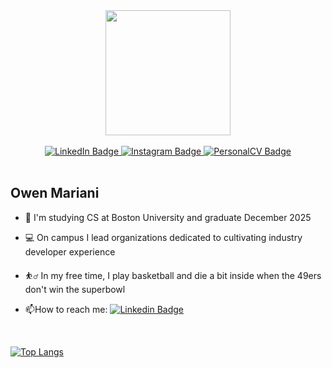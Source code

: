 
<div id="header" align="center">
  <img src="https://media.giphy.com/media/v1.Y2lkPTc5MGI3NjExY3M3aXdzb3I0c2Zldjc2ejRvb2o1NHRxNXo2ZTMxOWk4NjZiNjNlYSZlcD12MV9pbnRlcm5hbF9naWZfYnlfaWQmY3Q9Zw/xVRRDVP6lqtNQJrzN7/giphy.gif" width="200"/>
</div>
<br/>
<div id="badges" align="center">
  <a href="https://www.linkedin.com/in/owen-mariani/">
    <img src="https://img.shields.io/badge/LinkedIn-blue?style=for-the-badge&logo=linkedin&logoColor=white" alt="LinkedIn Badge"/>
  </a>
  <a href="https://www.instagram.com/owen_mariani/">
    <img src="https://img.shields.io/badge/Instagram-red?style=for-the-badge&logo=instagram&logoColor=white" alt="Instagram Badge"/>
  </a>
   <a href="https://owenm-26.github.io/Personal-CV/">
    <img src="https://img.shields.io/badge/PersonalCV-purple?style=for-the-badge&logo=instagram&logoColor=purple" alt="PersonalCV Badge"/>
  </a>
</div>

<br/>

## Owen Mariani

- 🏫 I'm studying CS at Boston University and graduate December 2025

- 💻 On campus I lead organizations dedicated to cultivating industry developer experience 

- ⛹️‍♂️ In my free time, I play basketball and die a bit inside when the 49ers don't win the superbowl

- :mailbox:How to reach me: [![Linkedin Badge](https://img.shields.io/badge/-Owen_Mariani-blue?style=flat&logo=Linkedin&logoColor=white)](https://www.linkedin.com/in/owen-mariani/)


<!---[![GitHub Streak](http://github-readme-streak-stats.herokuapp.com?user=owenm-26&theme=dark&background=000000)](https://git.io/streak-stats) 
<br/> --->
<br/>

[![Top Langs](https://github-readme-stats.vercel.app/api/top-langs/?username=owenm-26&layout=compact&theme=vision-friendly-dark&hide=jupyter%20notebook,css)](https://github.com/anuraghazra/github-readme-stats)






<!--
**owenm-26/owenm-26** is a ✨ _special_ ✨ repository because its `README.md` (this file) appears on your GitHub profile.

Here are some ideas to get you started:

- 🔭 I’m currently working on ...
- 🌱 I’m currently learning ...
- 👯 I’m looking to collaborate on ...
- 🤔 I’m looking for help with ...
- 💬 Ask me about ...
- 📫 How to reach me: ...
- 😄 Pronouns: ...
- ⚡ Fun fact: ...
-->
